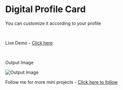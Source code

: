 <h1>Digital Profile Card</h1>
<p>You can customize it according to your profile</p>

<br>
<p>Live Demo - <a href="https://prathameshvattamwar.github.io/profilecard3">Click here</a></p>

<br>
<p>Output Image</p>
<img src="https://i.imgur.com/TGjSN5A.png" alt="Output Image" />

<br>
<p>Follow me for more mini projects - <a href="https://github.com/prathameshvattamwar">Click here to follow</a></p>
